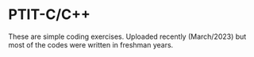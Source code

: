 # PTIT-C/C++
These are simple coding exercises.
Uploaded recently (March/2023) but most of the codes were written in freshman years.
